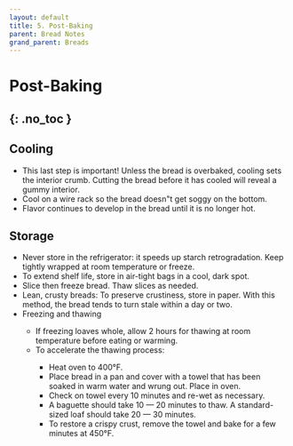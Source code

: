 ```yaml
---
layout: default
title: 5. Post-Baking
parent: Bread Notes
grand_parent: Breads
---
```


# Post-Baking
{: .no_toc }
---

## Cooling

<ul>
    <li>This last step is important! Unless the bread is overbaked, cooling sets the interior crumb. Cutting the bread before it has cooled will reveal a gummy interior.</li>
    <li>Cool on a wire rack so the bread doesn"t get soggy on the bottom.</li>
    <li>Flavor continues to develop in the bread until it is no longer hot.</li>
</ul>

## Storage

<ul>
    <li>Never store in the refrigerator: it speeds up starch retrogradation. Keep tightly wrapped at room temperature or freeze.</li>
    <li>To extend shelf life, store in air-tight bags in a cool, dark spot.</li>
    <li>Slice then freeze bread. Thaw slices as needed.</li>
    <li>Lean, crusty breads: To preserve crustiness, store in paper. With this method, the bread tends to turn stale within a day or two.</li>
    <li>Freezing and thawing</li>
    <ul>
        <li>If freezing loaves whole, allow 2 hours for thawing at room temperature before eating or warming.</li>
        <li>To accelerate the thawing process:</li>
        <ul>
            <li>Heat oven to 400&deg;F.</li>
            <li>Place bread in a pan and cover with a towel that has been soaked in warm water and wrung out. Place in oven.</li>
            <li>Check on towel every 10 minutes and re-wet as necessary.</li>
            <li>A baguette should take 10 &mdash; 20 minutes to thaw. A standard-sized loaf should take 20 &mdash; 30 minutes.</li>
            <li>To restore a crispy crust, remove the towel and bake for a few minutes at 450&deg;F.</li>
        </ul>
    </ul>
</ul>